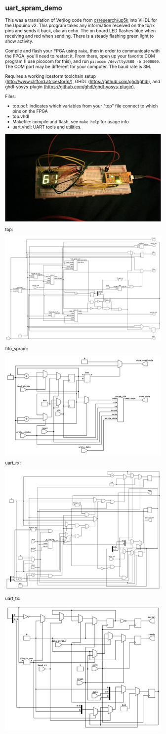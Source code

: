 ## uart_spram_demo

This was a translation of Verilog code from [osresearch/up5k](https://github.com/osresearch/up5k) into VHDL for the Upduino v2. This program takes any information received on the tx/rx pins and sends it back, aka an echo. The on board LED flashes blue when receiving and red when sending. There is a steady flashing green light to show activity.

Compile and flash your FPGA using `make`, then in order to communicate with the FPGA, you'll need to restart it. From there, open up your favorite COM program (I use picocom for this), and run `picocom /dev/ttyUSB0 -b 3000000`. The COM port may be different for your computer. The baud rate is 3M.

Requires a working Icestorm toolchain setup (http://www.clifford.at/icestorm/),
GHDL (https://github.com/ghdl/ghdl), and ghdl-yosys-plugin
(https://github.com/ghdl/ghdl-yosys-plugin).

Files:
 - top.pcf: indicates which variables from your "top" file connect to which
 pins on the FPGA
 - top.vhdl
 - Makefile: compile and flash, see `make help` for usage info
 - uart.vhdl: UART tools and utilities.

![](./seven_seg.jpg)

top:

![](./svg/top.svg)

fifo_spram:

![](./svg/fifo_spram.svg)

uart_rx:

![](./svg/uart_rx.svg)

uart_tx:

![](./svg/uart_tx.svg)

